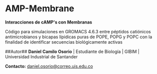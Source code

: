 AMP-Membrane
=============

**Interacciones de cAMP's con Membranas**

Código para simulaciones en GROMACS 4.6.3 entre péptidos catiónicos antimicrobianos y bicapas lípidicas puras de POPE, POPG y POPC con la finalidad de identificar secuencias biológicamente activas

##Autor##
**Daniel Camilo Osorio** |
Estudiante de Biología | GIBIM | Universidad Industrial de Santander 

**Contacto:**
daniel.osorio@correo.uis.edu.co


